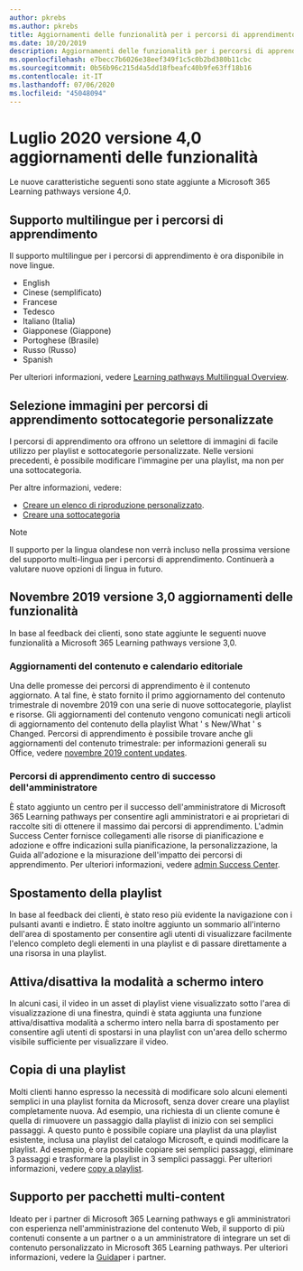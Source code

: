 ```yaml
---
author: pkrebs
ms.author: pkrebs
title: Aggiornamenti delle funzionalità per i percorsi di apprendimento
ms.date: 10/20/2019
description: Aggiornamenti delle funzionalità per i percorsi di apprendimento
ms.openlocfilehash: e7becc7b6026e38eef349f1c5c0b2bd380b11cbc
ms.sourcegitcommit: 0b56b96c215d4a5dd18fbeafc40b9fe63ff18b16
ms.contentlocale: it-IT
ms.lasthandoff: 07/06/2020
ms.locfileid: "45048094"
---
```

# <a name="july-2020-version-40-feature-updates"></a>Luglio 2020 versione 4,0 aggiornamenti delle funzionalità 

Le nuove caratteristiche seguenti sono state aggiunte a Microsoft 365 Learning pathways versione 4,0. 

## <a name="multilingual-support-for-learning-pathways"></a>Supporto multilingue per i percorsi di apprendimento 
Il supporto multilingue per i percorsi di apprendimento è ora disponibile in nove lingue.  
- English     
- Cinese (semplificato) 
- Francese 
- Tedesco 
- Italiano (Italia) 
- Giapponese (Giappone) 
- Portoghese (Brasile) 
- Russo (Russo) 
- Spanish 

Per ulteriori informazioni, vedere [Learning pathways Multilingual Overview](custom_overview.md). 

## <a name="image-picker-for-learning-pathways-custom-subcategories"></a>Selezione immagini per percorsi di apprendimento sottocategorie personalizzate 
I percorsi di apprendimento ora offrono un selettore di immagini di facile utilizzo per playlist e sottocategorie personalizzate.  Nelle versioni precedenti, è possibile modificare l'immagine per una playlist, ma non per una sottocategoria.  

Per altre informazioni, vedere:
- [Creare un elenco di riproduzione personalizzato](custom_createnewplaylist.md). 
- [Creare una sottocategoria](custom_createnewcat.md)

> [!NOTE]
> Il supporto per la lingua olandese non verrà incluso nella prossima versione del supporto multi-lingua per i percorsi di apprendimento. Continuerà a valutare nuove opzioni di lingua in futuro.

## <a name="november-2019-version-30-feature-updates"></a>Novembre 2019 versione 3,0 aggiornamenti delle funzionalità
In base al feedback dei clienti, sono state aggiunte le seguenti nuove funzionalità a Microsoft 365 Learning pathways versione 3,0.

### <a name="content-updates-and-editorial-calendar"></a>Aggiornamenti del contenuto e calendario editoriale
Una delle promesse dei percorsi di apprendimento è il contenuto aggiornato. A tal fine, è stato fornito il primo aggiornamento del contenuto trimestrale di novembre 2019 con una serie di nuove sottocategorie, playlist e risorse. Gli aggiornamenti del contenuto vengono comunicati negli articoli di aggiornamento del contenuto della playlist What ' s New/What ' s Changed. Percorsi di apprendimento è possibile trovare anche gli aggiornamenti del contenuto trimestrale: per informazioni generali su Office, vedere [novembre 2019 content updates](custom_contentupdates.md).

### <a name="learning-pathways-admin-success-center"></a>Percorsi di apprendimento centro di successo dell'amministratore
È stato aggiunto un centro per il successo dell'amministratore di Microsoft 365 Learning pathways per consentire agli amministratori e ai proprietari di raccolte siti di ottenere il massimo dai percorsi di apprendimento. L'admin Success Center fornisce collegamenti alle risorse di pianificazione e adozione e offre indicazioni sulla pianificazione, la personalizzazione, la Guida all'adozione e la misurazione dell'impatto dei percorsi di apprendimento. Per ulteriori informazioni, vedere [admin Success Center](custom_successcenter.md).

## <a name="playlist-navigation"></a>Spostamento della playlist
In base al feedback dei clienti, è stato reso più evidente la navigazione con i pulsanti avanti e indietro. È stato inoltre aggiunto un sommario all'interno dell'area di spostamento per consentire agli utenti di visualizzare facilmente l'elenco completo degli elementi in una playlist e di passare direttamente a una risorsa in una playlist.

## <a name="toggle-full-screen-mode"></a>Attiva/disattiva la modalità a schermo intero
In alcuni casi, il video in un asset di playlist viene visualizzato sotto l'area di visualizzazione di una finestra, quindi è stata aggiunta una funzione attiva/disattiva modalità a schermo intero nella barra di spostamento per consentire agli utenti di spostarsi in una playlist con un'area dello schermo visibile sufficiente per visualizzare il video.

## <a name="copy-a-playlist"></a>Copia di una playlist
Molti clienti hanno espresso la necessità di modificare solo alcuni elementi semplici in una playlist fornita da Microsoft, senza dover creare una playlist completamente nuova. Ad esempio, una richiesta di un cliente comune è quella di rimuovere un passaggio dalla playlist di inizio con sei semplici passaggi. A questo punto è possibile copiare una playlist da una playlist esistente, inclusa una playlist del catalogo Microsoft, e quindi modificare la playlist. Ad esempio, è ora possibile copiare sei semplici passaggi, eliminare 3 passaggi e trasformare la playlist in 3 semplici passaggi. Per ulteriori informazioni, vedere [copy a playlist](custom_copyplaylist.md).

## <a name="multi-content-pack-support"></a>Supporto per pacchetti multi-content
Ideato per i partner di Microsoft 365 Learning pathways e gli amministratori con esperienza nell'amministrazione del contenuto Web, il supporto di più contenuti consente a un partner o a un amministratore di integrare un set di contenuto personalizzato in Microsoft 365 Learning pathways. Per ulteriori informazioni, vedere la [Guida](custom_partnerguide.md)per i partner.

